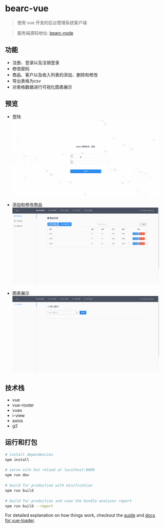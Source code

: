 # bearc-vue

> 使用 vue 开发的后台管理系统客户端

> 服务端源码地址: [bearc-node](https://github.com/sunhaoxiang/bearc-node)

## 功能

- 注册、登录以及注销登录
- 修改密码
- 商品、客户以及收入列表的添加、删除和修改
- 导出表格为csv
- 对表格数据进行可视化图表展示

## 预览

- 登陆
![1](https://raw.githubusercontent.com/sunhaoxiang/bearc-vue/master/preview-images/1.gif)

- 添加和修改商品
![2](https://raw.githubusercontent.com/sunhaoxiang/bearc-vue/master/preview-images/2.gif)

- 图表展示
![3](https://raw.githubusercontent.com/sunhaoxiang/bearc-vue/master/preview-images/3.gif)

## 技术栈

- vue
- vue-router
- vuex
- i-view
- axios
- g2

## 运行和打包

``` bash
# install dependencies
npm install

# serve with hot reload at localhost:8080
npm run dev

# build for production with minification
npm run build

# build for production and view the bundle analyzer report
npm run build --report
```

For detailed explanation on how things work, checkout the [guide](http://vuejs-templates.github.io/webpack/) and [docs for vue-loader](http://vuejs.github.io/vue-loader).
